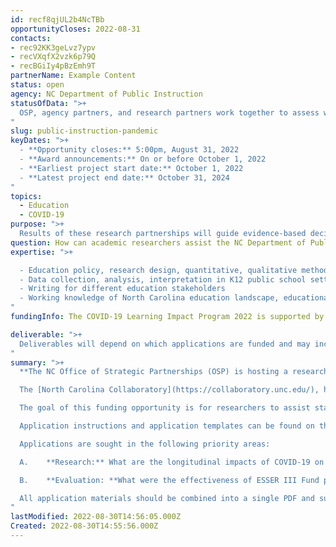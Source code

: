 ```yaml
---
id: recf8qjUL2b4NcTBb
opportunityCloses: 2022-08-31
contacts:
- rec92KK3geLvz7ypv
- recVXqfX2vzk6p79Q
- recBGiIy4pBzEmh9T
partnerName: Example Content
status: open
agency: NC Department of Public Instruction
statusOfData: ">+
  OSP, agency partners, and research partners work together to assess what data would advance a project, whether the data is already collected and available, and/or whether and how to collect share it. 
"
slug: public-instruction-pandemic
keyDates: ">+
  - **Opportunity closes:** 5:00pm, August 31, 2022
  - **Award announcements:** On or before October 1, 2022
  - **Earliest project start date:** October 1, 2022
  - **Latest project end date:** October 31, 2024
"
topics:
  - Education
  - COVID-19
purpose: ">+
  Results of these research partnerships will guide evidence-based decisions for combating the impact of lost instructional time by identifying interventions and policies that accelerate learning for all students affected by COVID-19. "
question: How can academic researchers assist the NC Department of Public Instruction with mitigating the impacts of the pandemic on students across North Carolina, which have critical implications for the State’s future workforce and economy?  copy
expertise: ">+

  - Education policy, research design, quantitative, qualitative methods, program evaluation
  - Data collection, analysis, interpretation in K12 public school settings
  - Writing for different education stakeholders
  - Working knowledge of North Carolina education landscape, educational research and evaluation theory and practice
"
fundingInfo: The COVID-19 Learning Impact Program 2022 is supported by a $6 million appropriation from the North Carolina General Assembly to monitor, assess, and address the public health and economic impacts of COVID-19 across the State. Institutions of higher education in North Carolina will be able to request a minimum of $150,000 and a maximum of $500,000 using tiers listed in the application instructions. _(Estimated number of awards will depend on application budgets received.)_

deliverable: ">+
  Deliverables will depend on which applications are funded and may include but not be limited to research reports, policy briefs, recommended action plans, and presentations.
"
summary: ">+
  **The NC Office of Strategic Partnerships (OSP) is hosting a research partnership meeting on Wednesday, July 6, 10-11:15am via Teams to discuss a new [funding opportunity](https://collaboratory.unc.edu/news/rfp/covid-19-learning-impact-program-2022/). Please email [partnerships@osbm.nc.gov](mailto:partnerships@osbm.nc.gov?subject=July%206%20partnership%20meeting) to receive an invitation to this virtual meeting.**

  The [North Carolina Collaboratory](https://collaboratory.unc.edu/), headquartered at the University of North Carolina at Chapel Hill (UNC-CH), is partnering with the [NC Department of Public Instruction](https://www.dpi.nc.gov/) to request research and evaluation proposals addressing the impact of COVID-19 on student learning across North Carolina as well as the effectiveness of State and local policies and programs implemented during the pandemic.

  The goal of this funding opportunity is for researchers to assist state government in mitigating the immediate and long-term impacts of the pandemic on students across North Carolina, which have critical implications for the State’s future workforce and economy. This not only includes investigating widespread impacts on student learning at all education levels, but also evaluating State policies and programs implemented in response to the American Rescue Plan Elementary and Secondary Schools Emergency Relief ([ESSER III](https://www.dpi.nc.gov/districts-schools/federal-program-monitoring/elementary-and-secondary-schools-emergency-relief-esser)) Fund. ESSER III provided $3.6 billion to North Carolina to help safely reopen and sustain the safe operation of schools, support the education workforce, and address students' academic, social, emotional, and mental health needs.

  Application instructions and application templates can be found on the [Collaboratory website](https://collaboratory.unc.edu/news/rfp/covid-19-learning-impact-program-2022/). 

  Applications are sought in the following priority areas:

  A.    **Research:** What are the longitudinal impacts of COVID-19 on student learning in North Carolina?

  B.    **Evaluation: **What were the effectiveness of ESSER III Fund policies/programs during the pandemic?

  All application materials should be combined into a single PDF and submitted via email to [collaboratory@unc.edu](mailto:collaboratory@unc.edu). (For more details on the Submission Process, see pg. 8 of the full application instructions, available via the [Collaboratory website](https://collaboratory.unc.edu/news/rfp/covid-19-learning-impact-program-2022/).)
"
lastModified: 2022-08-30T14:56:05.000Z
Created: 2022-08-30T14:55:56.000Z
---
```

